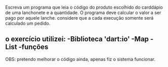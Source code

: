 Escreva um programa que leia o código do produto escolhido do carddápio de uma lanchonete e a quantidade. O programa deve calcular o valor a ser pago por aquele lanche. considere que a cada execução somente será calculado um pedido.

o exercício utilizei:
-Biblioteca 'dart:io'
-Map
-List
-funções
------------------------------------------------------------------

OBS: pretendo melhorar o código ainda, apenas fiz o sistema funcionar.
